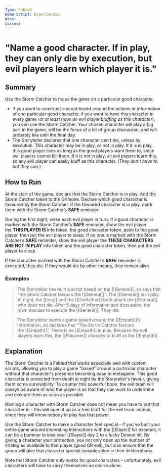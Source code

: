 ```yaml
---
Type: Fabled
Home Script: Experimental
Wins: 
Losses:
---
```

# "Name a good character. If in play, they can only die by execution, but evil players learn which player it is."

## Summary
Use the Storm Catcher to focus the game on a particular good character.

- If you want to construct a script based around the actions or information of one particular good character, if you want to have this character in every game (_or at least have an evil player bluffing as this character_), you can use the Storm Catcher. Your chosen character will play a big part in the game, will be the focus of a lot of group discussion, and will probably live until the final day.
- The Storyteller declares that one character can’t die, unless by execution. This character may be in play, or not in play. If it is in play, this good player lives as long as the good players want them to, since evil players cannot kill them. If it is not in play, all evil players learn this, so any evil player can easily bluff as this character. (_They don’t have to, but they can._)
## How to Run
At the start of the game, declare that the Storm Catcher is in play. Add the Storm Catcher token to the Grimoire. Declare which good character is favoured by the Storm Catcher. If the favoured character is in play, mark them with the Storm Catcher’s **SAFE** reminder.

During the first night, wake each evil player in turn. If a good character is marked with the Storm Catcher’s **SAFE** reminder, show the evil player the **THIS PLAYER IS** info token, the good character token, point to the good player, then put the evil player to sleep. If no one is marked with the Storm Catcher’s **SAFE** reminder, show the evil player the **THESE CHARACTERS ARE NOT IN PLAY** info token and the good character token, then put the evil player to sleep.

If the character marked with the Storm Catcher’s **SAFE** reminder is executed, they die. If they would die by other means, they remain alive.
### Examples
>The Storyteller has built a script based on the [[General]], so says that “the Storm Catcher favours the [[General]]”. The [[General]] is in play. At night, the [[Imp]] and the [[Godfather]] both attack the [[General]], who does not die. After 5 days of information and discussion, the town decides to execute the [[General]]. They die.

>The Storyteller wants a game based around the [[Empath]]’s information, so declares that “The Storm Catcher favours the [[Empath]]”. There is no [[Empath]] in play. Because the evil players learn this, the [[Poisoner]] chooses to bluff as the [[Empath]].
## Explanation
The Storm Catcher is a Fabled that works especially well with custom scripts, allowing you to play a game "based" around a particular character without that character's presence becoming easy to metagame. This good character is protected from death at night by the Storyteller's favour, giving them some survivability. To counter this powerful boon, the evil team will always be aware of who the player is so that they can work to undermine and execute them as soon as possible.

Naming a character with Storm Catcher does not mean you have to put that character in - this will open it up as a free bluff for the evil team instead, since they will know nobody in play has that power.

Use the Storm Catcher to make a character feel special - if you've built your entire game around interesting interactions with the [[Slayer]] for example, it can be a bummer to lose your [[Slayer]] day 2 to a lucky Demon hit. By giving a character your protection, you not only open up the number of strategies available to that player (good OR evil), but also ensure that the group will give that character special consideration in their deliberations.

Note that Storm Catcher only works for good characters - unfortunately, evil characters will have to carry themselves on charm alone.


